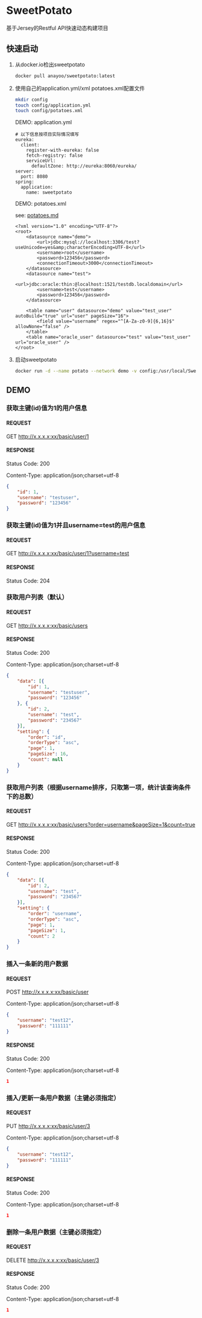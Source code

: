 # SweetPotato
基于Jersey的Restful API快速动态构建项目
## 快速启动
1. 从docker.io检出sweetpotato
    ```bash
    docker pull anayoo/sweetpotato:latest
    ```
2. 使用自己的application.yml/xml potatoes.xml配置文件
    ```bash
    mkdir config
    touch config/application.yml
    touch config/potatoes.xml
    ```
    DEMO: application.yml
    ```code
    # 以下信息按项目实际情况填写
    eureka:
      client:
        register-with-eureka: false
        fetch-registry: false
        serviceUrl:
          defaultZone: http://eureka:8060/eureka/
    server:
      port: 8080
    spring:
      application:
        name: sweetpotato
    ```
    DEMO: potatoes.xml
    
    see: [potatoes.md](https://github.com/Anayoo/SweetPotato/blob/master/potatoes.md)
    ```code
    <?xml version="1.0" encoding="UTF-8"?>
    <root>
        <datasource name="demo">
            <url>jdbc:mysql://localhost:3306/test?useUnicode=yes&amp;characterEncoding=UTF-8</url>
            <username>root</username>
            <password>123456</password>
            <connectionTimeout>3000</connectionTimeout>
        </datasource>
        <datasource name="test">
            <url>jdbc:oracle:thin:@localhost:1521/testdb.localdomain</url>
            <username>test</username>
            <password>123456</password>
        </datasource>
    
        <table name="user" datasource="demo" value="test_user" autoBuild="true" url="user" pageSize="16">
            <field value="username" regex="^[A-Za-z0-9]{6,16}$" allowNone="false" />
        </table>
        <table name="oracle_user" datasource="test" value="test_user" url="oracle_user" />
    </root>
    ```
3. 启动sweetpotato
    ```bash
    docker run -d --name potato --network demo -v config:/usr/local/SweetPotato/config -p 8080:8080 anayoo/sweetpotato
    ```

## DEMO
### 获取主键(id)值为1的用户信息
#### REQUEST
GET http://x.x.x.x:xx/basic/user/1
#### RESPONSE
Status Code: 200 

Content-Type: application/json;charset=utf-8
```json
{
	"id": 1,
	"username": "testuser",
	"password": "123456"
}
```

### 获取主键(id)值为1并且username=test的用户信息
#### REQUEST
GET http://x.x.x.x:xx/basic/user/1?username=test
#### RESPONSE
Status Code: 204

### 获取用户列表（默认）
#### REQUEST
GET http://x.x.x.x:xx/basic/users
#### RESPONSE
Status Code: 200 

Content-Type: application/json;charset=utf-8
```json
{
	"data": [{
		"id": 1,
		"username": "testuser",
		"password": "123456"
	}, {
		"id": 2,
		"username": "test",
		"password": "234567"
	}],
	"setting": {
		"order": "id",
		"orderType": "asc",
		"page": 1,
		"pageSize": 16,
		"count": null
	}
}
```

### 获取用户列表（根据username排序，只取第一项，统计该查询条件下的总数）
#### REQUEST
GET http://x.x.x.x:xx/basic/users?order=username&pageSize=1&count=true
#### RESPONSE
Status Code: 200 

Content-Type: application/json;charset=utf-8
```json
{
	"data": [{
		"id": 2,
		"username": "test",
		"password": "234567"
	}],
	"setting": {
		"order": "username",
		"orderType": "asc",
		"page": 1,
		"pageSize": 1,
		"count": 2
	}
}
```

### 插入一条新的用户数据
#### REQUEST
POST http://x.x.x.x:xx/basic/user

Content-Type: application/json;charset=utf-8
```json
{
    "username": "test12",
    "password": "111111"
}
```
#### RESPONSE
Status Code: 200 

Content-Type: application/json;charset=utf-8
```json
1
```

### 插入/更新一条用户数据（主键必须指定）
#### REQUEST
PUT http://x.x.x.x:xx/basic/user/3

Content-Type: application/json;charset=utf-8
```json
{
    "username": "test12",
    "password": "111111"
}
```
#### RESPONSE
Status Code: 200 

Content-Type: application/json;charset=utf-8
```json
1
```

### 删除一条用户数据（主键必须指定）
#### REQUEST
DELETE http://x.x.x.x:xx/basic/user/3
#### RESPONSE
Status Code: 200 

Content-Type: application/json;charset=utf-8
```json
1
```